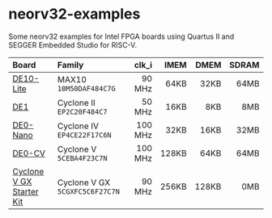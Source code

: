 # neorv32-examples

Some neorv32 examples for Intel FPGA boards using Quartus II and SEGGER Embedded Studio for RISC-V.

| Board | Family | clk_i | IMEM | DMEM | SDRAM |
| :---- | :----- | ----: | ---: | ----:| ----: |
| [DE10-Lite](https://www.terasic.com.tw/cgi-bin/page/archive.pl?Language=english&No=1021)               | MAX10 `10M50DAF484C7G`         |  90 MHz |  64KB |  32KB | 64MB |
| [DE1](https://www.terasic.com.tw/cgi-bin/page/archive.pl?Language=English&CategoryNo=53&No=83)         | Cyclone II `EP2C20F484C7`      |  50 MHz |  16KB |   8KB |  8MB |
| [DE0-Nano](https://www.terasic.com.tw/cgi-bin/page/archive.pl?Language=English&CategoryNo=139&No=593)  | Cyclone IV `EP4CE22F17C6N`     | 100 MHz |  32KB |  16KB | 32MB |
| [DE0-CV](https://www.terasic.com.tw/cgi-bin/page/archive.pl?Language=English&CategoryNo=167&No=921)    | Cyclone V `5CEBA4F23C7N`       | 100 MHz | 128KB |  64KB | 64MB |
| [Cyclone V GX Starter Kit](https://www.terasic.com.tw/cgi-bin/page/archive.pl?Language=English&No=830) | Cyclone V GX `5CGXFC5C6F27C7N` |  90 MHz | 256KB | 128KB |  0MB |
